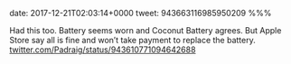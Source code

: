 date: 2017-12-21T02:03:14+0000
tweet: 943663116985950209
%%%

Had this too. Battery seems worn and Coconut Battery agrees. But Apple Store say all is fine and won’t take payment to replace the battery. [twitter.com/Padraig/status/943610771094642688](https://twitter.com/Padraig/status/943610771094642688)
